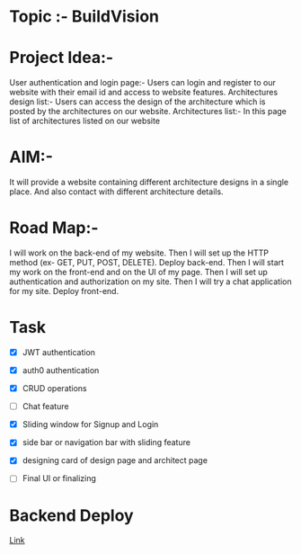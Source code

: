 # Topic :- BuildVision

# Project Idea:-
User authentication and login page:- Users can login and register to our website with their email id and access to website features.
Architectures design list:- Users can access the design of the architecture which is posted by the architectures on our website.
Architectures list:- In this page list of architectures listed on our website

# AIM:-
It will provide a website containing different architecture designs in a single place. And also contact with different architecture details. 

# Road Map:-
I will work on the back-end of my website.
Then I will set up the HTTP method (ex- GET, PUT, POST, DELETE).
Deploy back-end.
Then I will start my work on the front-end and on the UI of my page.
Then I will set up authentication and authorization on my site.
Then I will try a chat application for my site.
Deploy front-end.

# Task
- [x] JWT authentication
- [x] auth0 authentication
- [x] CRUD operations
- [ ] Chat feature

- [x] Sliding window for Signup and Login
- [x] side bar or navigation bar with sliding feature
- [x] designing card of design page and architect page
- [ ] Final UI or finalizing


# Backend Deploy
[Link](https://s47-aniket-capstone-buildvision.onrender.com)